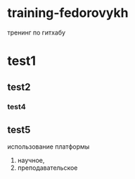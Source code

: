# training-fedorovykh
тренинг по гитхабу

# test1
## test2
### test4
## test5


использование платформы
1. научное,
2. преподавательское
